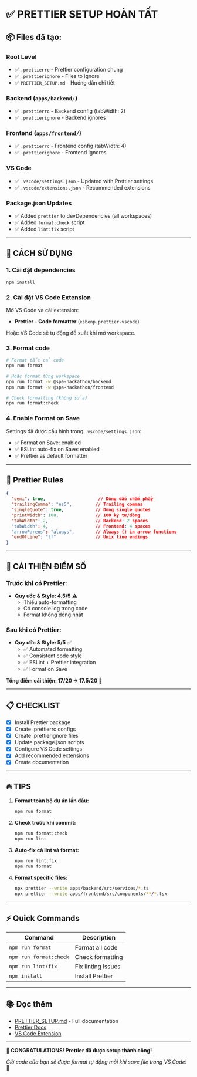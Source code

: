 # ✅ PRETTIER SETUP HOÀN TẤT

## 📦 Files đã tạo:

### Root Level
- ✅ `.prettierrc` - Prettier configuration chung
- ✅ `.prettierignore` - Files to ignore
- ✅ `PRETTIER_SETUP.md` - Hướng dẫn chi tiết

### Backend (`apps/backend/`)
- ✅ `.prettierrc` - Backend config (tabWidth: 2)
- ✅ `.prettierignore` - Backend ignores

### Frontend (`apps/frontend/`)
- ✅ `.prettierrc` - Frontend config (tabWidth: 4)
- ✅ `.prettierignore` - Frontend ignores

### VS Code
- ✅ `.vscode/settings.json` - Updated with Prettier settings
- ✅ `.vscode/extensions.json` - Recommended extensions

### Package.json Updates
- ✅ Added `prettier` to devDependencies (all workspaces)
- ✅ Added `format:check` script
- ✅ Added `lint:fix` script

---

## 🚀 CÁCH SỬ DỤNG

### 1. Cài đặt dependencies

```bash
npm install
```

### 2. Cài đặt VS Code Extension

Mở VS Code và cài extension:
- **Prettier - Code formatter** (`esbenp.prettier-vscode`)

Hoặc VS Code sẽ tự động đề xuất khi mở workspace.

### 3. Format code

```bash
# Format tất cả code
npm run format

# Hoặc format từng workspace
npm run format -w @spa-hackathon/backend
npm run format -w @spa-hackathon/frontend

# Check formatting (không sửa)
npm run format:check
```

### 4. Enable Format on Save

Settings đã được cấu hình trong `.vscode/settings.json`:
- ✅ Format on Save: enabled
- ✅ ESLint auto-fix on Save: enabled
- ✅ Prettier as default formatter

---

## 📝 Prettier Rules

```json
{
  "semi": true,                    // Dùng dấu chấm phẩy
  "trailingComma": "es5",         // Trailing commas
  "singleQuote": true,            // Dùng single quotes
  "printWidth": 100,              // 100 ký tự/dòng
  "tabWidth": 2,                  // Backend: 2 spaces
  "tabWidth": 4,                  // Frontend: 4 spaces
  "arrowParens": "always",        // Always () in arrow functions
  "endOfLine": "lf"               // Unix line endings
}
```

---

## 🎯 CẢI THIỆN ĐIỂM SỐ

### Trước khi có Prettier:
- **Quy ước & Style: 4.5/5** ⚠️
  - Thiếu auto-formatting
  - Có console.log trong code
  - Format không đồng nhất

### Sau khi có Prettier:
- **Quy ước & Style: 5/5** ✅
  - ✅ Automated formatting
  - ✅ Consistent code style
  - ✅ ESLint + Prettier integration
  - ✅ Format on Save

**Tổng điểm cải thiện: 17/20 → 17.5/20** 🎉

---

## 📋 CHECKLIST

- [x] Install Prettier package
- [x] Create .prettierrc configs
- [x] Create .prettierignore files
- [x] Update package.json scripts
- [x] Configure VS Code settings
- [x] Add recommended extensions
- [x] Create documentation

---

## 🔥 TIPS

1. **Format toàn bộ dự án lần đầu:**
   ```bash
   npm run format
   ```

2. **Check trước khi commit:**
   ```bash
   npm run format:check
   npm run lint
   ```

3. **Auto-fix cả lint và format:**
   ```bash
   npm run lint:fix
   npm run format
   ```

4. **Format specific files:**
   ```bash
   npx prettier --write apps/backend/src/services/*.ts
   npx prettier --write apps/frontend/src/components/**/*.tsx
   ```

---

## ⚡ Quick Commands

| Command | Description |
|---------|-------------|
| `npm run format` | Format all code |
| `npm run format:check` | Check formatting |
| `npm run lint:fix` | Fix linting issues |
| `npm install` | Install Prettier |

---

## 📚 Đọc thêm

- [PRETTIER_SETUP.md](./PRETTIER_SETUP.md) - Full documentation
- [Prettier Docs](https://prettier.io/docs/en/)
- [VS Code Extension](https://marketplace.visualstudio.com/items?itemName=esbenp.prettier-vscode)

---

**🎊 CONGRATULATIONS! Prettier đã được setup thành công!**

*Giờ code của bạn sẽ được format tự động mỗi khi save file trong VS Code!* 🚀

